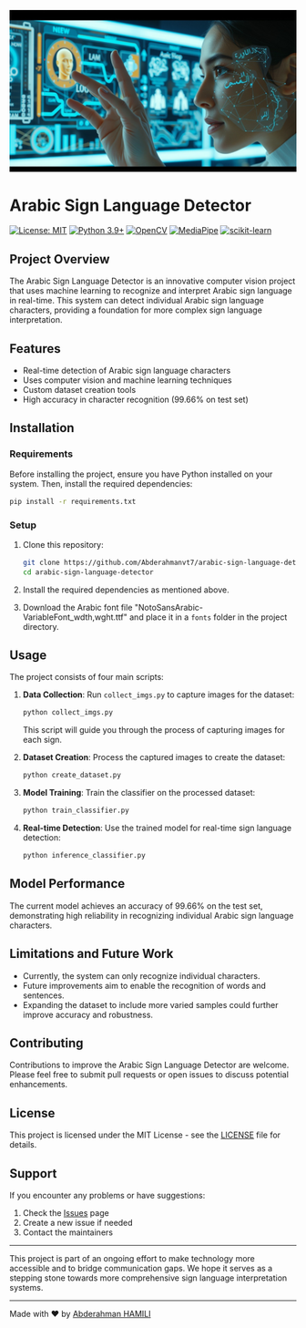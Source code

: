 ![Banner](./logo.png)

# Arabic Sign Language Detector

[![License: MIT](https://img.shields.io/badge/License-MIT-yellow.svg)](https://opensource.org/licenses/MIT)
[![Python 3.9+](https://img.shields.io/badge/python-3.9+-blue.svg)](https://www.python.org/downloads/)
[![OpenCV](https://img.shields.io/badge/opencv-%23white.svg?style=for-the-badge&logo=opencv&logoColor=white)](https://opencv.org/)
[![MediaPipe](https://img.shields.io/badge/MediaPipe-0F9D58.svg?style=for-the-badge&logo=MediaPipe&logoColor=white)](https://mediapipe.dev/)
[![scikit-learn](https://img.shields.io/badge/scikit--learn-%23F7931E.svg?style=for-the-badge&logo=scikit-learn&logoColor=white)](https://scikit-learn.org/)

## Project Overview

The Arabic Sign Language Detector is an innovative computer vision project that uses machine learning to recognize and interpret Arabic sign language in real-time. This system can detect individual Arabic sign language characters, providing a foundation for more complex sign language interpretation.

## Features

- Real-time detection of Arabic sign language characters
- Uses computer vision and machine learning techniques
- Custom dataset creation tools
- High accuracy in character recognition (99.66% on test set)

## Installation

### Requirements

Before installing the project, ensure you have Python installed on your system. Then, install the required dependencies:

```bash
pip install -r requirements.txt
```

### Setup

1. Clone this repository:

   ```bash
   git clone https://github.com/Abderahmanvt7/arabic-sign-language-detector.git
   cd arabic-sign-language-detector
   ```

2. Install the required dependencies as mentioned above.

3. Download the Arabic font file "NotoSansArabic-VariableFont_wdth,wght.ttf" and place it in a `fonts` folder in the project directory.

## Usage

The project consists of four main scripts:

1. **Data Collection**: Run `collect_imgs.py` to capture images for the dataset:

   ```bash
   python collect_imgs.py
   ```

   This script will guide you through the process of capturing images for each sign.

2. **Dataset Creation**: Process the captured images to create the dataset:

   ```bash
   python create_dataset.py
   ```

3. **Model Training**: Train the classifier on the processed dataset:

   ```bash
   python train_classifier.py
   ```

4. **Real-time Detection**: Use the trained model for real-time sign language detection:
   ```bash
   python inference_classifier.py
   ```

## Model Performance

The current model achieves an accuracy of 99.66% on the test set, demonstrating high reliability in recognizing individual Arabic sign language characters.

## Limitations and Future Work

- Currently, the system can only recognize individual characters.
- Future improvements aim to enable the recognition of words and sentences.
- Expanding the dataset to include more varied samples could further improve accuracy and robustness.

## Contributing

Contributions to improve the Arabic Sign Language Detector are welcome. Please feel free to submit pull requests or open issues to discuss potential enhancements.

## License

This project is licensed under the MIT License - see the [LICENSE](LICENSE) file for details.

## Support

If you encounter any problems or have suggestions:

1. Check the [Issues](https://github.com/Abderahmanvt7/arabic-sign-language-detector/issues) page
2. Create a new issue if needed
3. Contact the maintainers

---

This project is part of an ongoing effort to make technology more accessible and to bridge communication gaps. We hope it serves as a stepping stone towards more comprehensive sign language interpretation systems.

---

Made with ❤️ by [Abderahman HAMILI](https://github.com/Abderahmanvt7)
